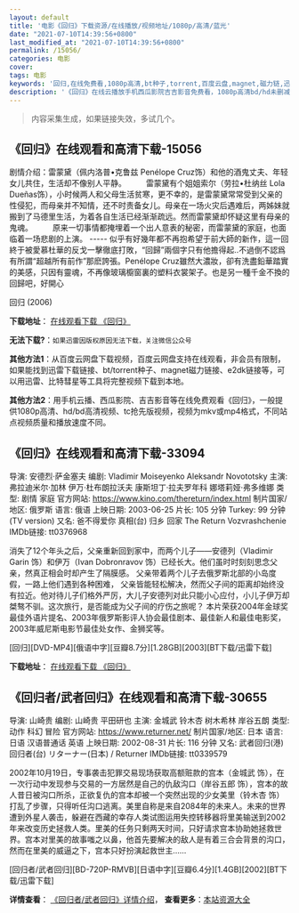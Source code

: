 ```yaml
---
layout: default
title: '电影《回归》下载资源/在线播放/视频地址/1080p/高清/蓝光'
date: "2021-07-10T14:39:56+0800"
last_modified_at: "2021-07-10T14:39:56+0800"
permalink: /15056/
categories: 电影
cover:
tags: 电影
keywords: '回归,在线免费看,1080p高清,bt种子,torrent,百度云盘,magnet,磁力链,迅雷下载资源'
description: '《回归》在线云播放手机西瓜影院吉吉影音免费看，1080p高清bd/hd未删减完整版和tc抢先枪版，mkv/mp4格式，附带bt/torrent种子、magnet/磁力链、百度云盘、网盘资源迅雷下载链接'
---
```


>内容采集生成，如果链接失效，多试几个。


## 《回归》在线观看和高清下载-15056

剧情介绍：雷蒙黛（佩内洛普•克鲁兹 Penélope Cruz饰）和他的酒鬼丈夫、年轻女儿共住，生活却不像别人平静。  　　雷蒙黛有个姐姐索尔（劳拉•杜纳丝 Lola Dueñas饰），小时候两人和父母生活贫寒，更不幸的，是雷蒙黛常常受到父亲的性侵犯，而母亲并不知情，还不时责备女儿。母亲在一场火灾后遇难后，两姊妹就搬到了马德里生活，为着各自生活已经渐渐疏远。然而雷蒙黛却怀疑这里有母亲的鬼魂。  　　原来一切事情都掩埋着一个出人意表的秘密，而雷蒙黛的家庭，也面临着一场悲剧的上演。 ----- 似乎有好幾年都不再抱希望于前大師的新作，這一回終于被愛慕杜華的反戈一擊徹底打敗，“回歸”兩個字只有他擔得起..不過倒不認爲有所謂“超越所有前作”那麽誇張。Penélope Cruz雖然大濃妝，卻有洗盡鉛華踏實的美感，只因有靈魂，不再像玻璃櫥窗裏的塑料衣裳架子。也是另一種千金不換的回歸吧，好開心


回归 (2006)

**下载地址**： [在线观看下载 《回归》](https://www.btbtdy.me/btdy/dy4835.html) 


**无法下载?**：`如果迅雷因版权原因无法下载，关注微信公众号 `

**其他方法1**：从百度云网盘下载视频，百度云网盘支持在线观看，非会员有限制，如果能找到迅雷下载链接、bt/torrent种子、magnet磁力链接、e2dk链接等，可以用迅雷、比特彗星等工具将完整视频下载到本地。

**其他方法2**：用手机云播、西瓜影院、吉吉影音等在线免费观看《回归》，一般提供1080p高清、hd/bd高清视频、tc抢先版视频，视频为mkv或mp4格式，不同站点视频质量和播放速度不同。


## 《回归》在线观看和高清下载-33094

导演: 安德烈·萨金塞夫 编剧: Vladimir Moiseyenko Aleksandr Novototsky 主演: 弗拉迪米尔·加林 伊万·杜布朗拉沃夫 康斯坦丁·拉夫罗年科 娜塔莉娅·弗多维娜 类型: 剧情 家庭 官方网站: https://www.kino.com/thereturn/index.html 制片国家/地区: 俄罗斯 语言: 俄语 上映日期: 2003-06-25 片长: 105 分钟 Turkey: 99 分钟(TV version) 又名: 爸不得爱你 真相(台) 归乡 回家 The Return Vozvrashchenie IMDb链接: tt0376968

消失了12个年头之后，父亲重新回到家中，而两个儿子——安德列（Vladimir Garin 饰）和伊万（Ivan Dobronravov 饰）已经长大。他们虽时时刻刻思念父亲，然真正相会时却产生了隔膜感。 父亲带着两个儿子去俄罗斯北部的小岛度假，一路上他们遇到各种困难， 父亲皆能轻松解决，然而父子间的距离却始终没有拉近。他对待儿子们格外严厉，大儿子安德列对此只能小心应付，小儿子伊万却桀骜不驯。这次旅行，是否能成为父子间的疗伤之旅呢？ 本片荣获2004年金球奖最佳外语片提名、2003年俄罗斯影评人协会最佳剧本、最佳新人和最佳电影奖，2003年威尼斯电影节最佳处女作、金狮奖等。


[回归][DVD-MP4][俄语中字][豆瓣8.7分][1.28GB][2003][BT下载/迅雷下载]

**下载地址**： [在线观看下载 《回归》](https://www.btdx8.com/torrent/hg_2003.html) 


## 《回归者/武者回归》在线观看和高清下载-30655

导演: 山崎贵 编剧: 山崎贵 平田研也 主演: 金城武 铃木杏 树木希林 岸谷五朗 类型: 动作 科幻 冒险 官方网站: https://www.returner.net/ 制片国家/地区: 日本 语言: 日语 汉语普通话 英语 上映日期: 2002-08-31 片长: 116 分钟 又名: 武者回归(港) 回归者(台) リターナー(日本) / Returner IMDb链接: tt0339579

2002年10月19日，专事袭击犯罪交易现场获取高额赃款的宫本（金城武 饰），在一次行动中发现参与交易的一方居然是自己的仇敌沟口（岸谷五郎 饰），宫本的故人昔日被沟口所杀，正欲复仇的宫本却被一个突然出现的少女美里（铃木杏 饰）打乱了步骤，只得听任沟口逃离。美里自称是来自2084年的未来人。未来的世界遭到外星人袭击，躲避在西藏的幸存人类试图运用失控转移器将里美输送到2002年来改变历史拯救人类。里美的任务只剩两天时间，只好请求宫本协助她拯救世界。宫本对里美的故事嗤之以鼻，他首先要解决的敌人是有着三合会背景的沟口，然而在里美的威逼之下，宫本只好扮演起救世主……


[回归者/武者回归][BD-720P-RMVB][日语中字][豆瓣6.4分][1.4GB][2002][BT下载/迅雷下载]

**详情查看**： [《回归者/武者回归》详情介绍](/movie/30655/)， **查看更多**：[本站资源大全](/movie/t/all/)

